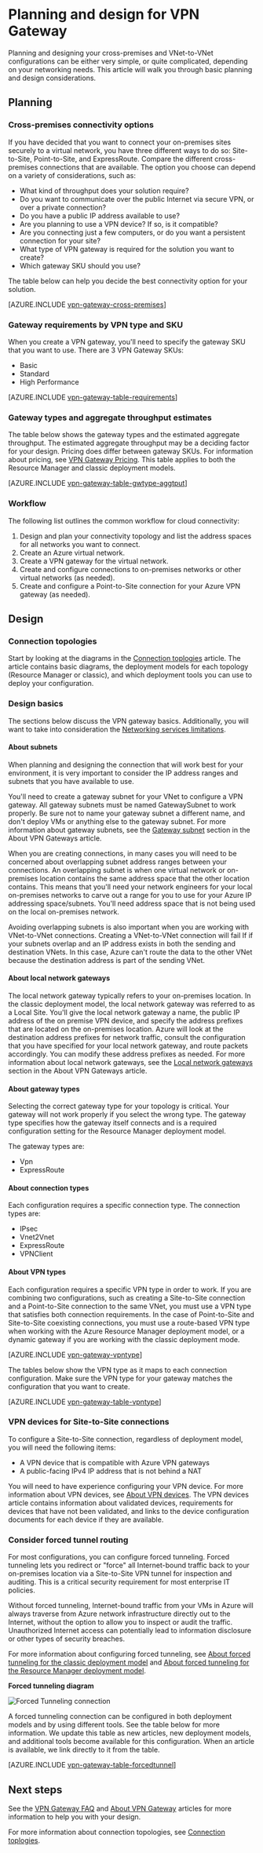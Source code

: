 <properties 
   pageTitle="VPN Gateway planning and design| Microsoft Azure"
   description="Learn about VPN Gateway planning and design for cross-premises, hybrid, and VNet-to-VNet connections"
   services="vpn-gateway"
   documentationCenter="na"
   authors="cherylmc"
   manager="carmonm"
   editor=""
   tags="azure-service-management,azure-resource-manager"/>
<tags
	ms.service="vpn-gateway"
	ms.date="05/16/2016"
	wacn.date=""/>

# Planning and design for VPN Gateway

Planning and designing your cross-premises and VNet-to-VNet configurations can be either very simple, or quite complicated, depending on your networking needs. This article will walk you through basic planning and design considerations.

## Planning


### <a name="compare"></a>Cross-premises connectivity options

If you have decided that you want to connect your on-premises sites securely to a virtual network, you have three different ways to do so: Site-to-Site, Point-to-Site, and ExpressRoute. Compare the different cross-premises connections that are available. The option you choose can depend on a variety of considerations, such as:


- What kind of throughput does your solution require?
- Do you want to communicate over the public Internet via secure VPN, or over a private connection?
- Do you have a public IP address available to use?
- Are you planning to use a VPN device? If so, is it compatible?
- Are you connecting just a few computers, or do you want a persistent connection for your site?
- What type of VPN gateway is required for the solution you want to create?
- Which gateway SKU should you use?


The table below can help you decide the best connectivity option for your solution.


[AZURE.INCLUDE [vpn-gateway-cross-premises](../includes/vpn-gateway-cross-premises-include.md)]



### <a name="gwrequire"></a>Gateway requirements by VPN type and SKU


When you create a VPN gateway, you'll need to specify the gateway SKU that you want to use. 
There are 3 VPN Gateway SKUs:

- Basic
- Standard
- High Performance

[AZURE.INCLUDE [vpn-gateway-table-requirements](../includes/vpn-gateway-table-requirements-include.md)] 



### <a name="aggthroughput"></a>Gateway types and aggregate throughput estimates

The table below shows the gateway types and the estimated aggregate throughput. The estimated aggregate throughput may be a deciding factor for your design.
Pricing does differ between gateway SKUs. For information about pricing, see [VPN Gateway Pricing](/home/features/vpn-gateway/pricing/). This table applies to both the Resource Manager and classic deployment models.

[AZURE.INCLUDE [vpn-gateway-table-gwtype-aggtput](../includes/vpn-gateway-table-gwtype-aggtput-include.md)] 



### <a name="wf"></a>Workflow

The following list outlines the common workflow for cloud connectivity:

1.	Design and plan your connectivity topology and list the address spaces for all networks you want to connect.
2.	Create an Azure virtual network. 
3.	Create a VPN gateway for the virtual network.
4.	Create and configure connections to on-premises networks or other virtual networks (as needed).
5.	Create and configure a Point-to-Site connection for your Azure VPN gateway (as needed).
 

## Design

### <a name="topologies"></a>Connection topologies

Start by looking at the diagrams in the [Connection toplogies](/documentation/articles/vpn-gateway-topology/) article. The article contains basic diagrams, the deployment models for each topology (Resource Manager or classic), and which deployment tools you can use to deploy your configuration. 

### <a name="designbasics"></a>Design basics

The sections below discuss the VPN gateway basics. Additionally, you will want to take into consideration the [Networking services limitations](/documentation/articles/azure-subscription-service-limits/#networking-limits).


#### <a name="subnets"></a>About subnets

When planning and designing the connection that will work best for your environment, it is very important to consider the IP address ranges and subnets that you have available to use.

You'll need to create a gateway subnet for your VNet to configure a VPN gateway. All gateway subnets must be named GatewaySubnet to work properly. Be sure not to name your gateway subnet a different name, and don't deploy VMs or anything else to the gateway subnet. For more information about gateway subnets, see the [Gateway subnet](/documentation/articles/vpn-gateway-about-vpngateways/#gwsub) section in the About VPN Gateways article.

When you are creating connections, in many cases you will need to be concerned about overlapping subnet address ranges between your connections. An overlapping subnet is when one virtual network or on-premises location contains the same address space that the other location contains. This means that you'll need your network engineers for your local on-premises networks to carve out a range for you to use for your Azure IP addressing space/subnets. You'll need address space that is not being used on the local on-premises network. 

Avoiding overlapping subnets is also important when you are working with VNet-to-VNet connections. Creating a VNet-to-VNet connection will fail If if your subnets overlap and an IP address exists in both the sending and destination VNets. In this case, Azure can't route the data to the other VNet because the destination address is part of the sending VNet. 



#### <a name="local"></a>About local network gateways

The local network gateway typically refers to your on-premises location. In the classic deployment model, the local network gateway was referred to as a Local Site. You'll give the local network gateway a name, the public IP address of the on premise VPN device, and specify the address prefixes that are located on the on-premises location. Azure will look at the destination address prefixes for network traffic, consult the configuration that you have specified for your local network gateway, and route packets accordingly. You can modify these address prefixes as needed. For more information about local network gateways, see the [Local network gateways](/documentation/articles/vpn-gateway-about-vpngateways/#lng) section in the About VPN Gateways article.


#### <a name="gwtype"></a>About gateway types

Selecting the correct gateway type for your topology is critical. Your gateway will not work properly if you select the wrong type. The gateway type specifies how the gateway itself connects and is a required configuration setting for the Resource Manager deployment model.

The gateway types are:

- Vpn
- ExpressRoute

#### <a name="connectiontype"></a>About connection types

Each configuration requires a specific connection type. The connection types are:

- IPsec
- Vnet2Vnet
- ExpressRoute
- VPNClient


#### <a name="vpntype"></a>About VPN types

Each configuration requires a specific VPN type in order to work. If you are combining two configurations, such as creating a Site-to-Site connection and a Point-to-Site connection to the same VNet, you must use a VPN type that satisfies both connection requirements. In the case of Point-to-Site and Site-to-Site coexisting connections, you must use a route-based VPN type when working with the Azure Resource Manager deployment model, or a dynamic gateway if you are working with the classic deployment mode.

[AZURE.INCLUDE [vpn-gateway-vpntype](../includes/vpn-gateway-vpntype-include.md)] 

The tables below show the VPN type as it maps to each connection configuration. Make sure the VPN type for your gateway matches the configuration that you want to create. 


[AZURE.INCLUDE [vpn-gateway-table-vpntype](../includes/vpn-gateway-table-vpntype-include.md)] 

### <a name="devices"></a>VPN devices for Site-to-Site connections

To configure a Site-to-Site connection, regardless of deployment model, you will need the following items:

- A VPN device that is compatible with Azure VPN gateways
- A public-facing IPv4 IP address that is not behind a NAT

You will need to have experience configuring your VPN device. For more information about VPN devices, see [About VPN devices](/documentation/articles/vpn-gateway-about-vpn-devices/). The VPN devices article contains information about validated devices, requirements for devices that have not been validated, and links to the device configuration documents for each device if they are available.

### <a name="forcedtunnel"></a>Consider forced tunnel routing

For most configurations, you can configure forced tunneling. Forced tunneling lets you redirect or "force" all Internet-bound traffic back to your on-premises location via a Site-to-Site VPN tunnel for inspection and auditing. This is a critical security requirement for most enterprise IT policies. 

Without forced tunneling, Internet-bound traffic from your VMs in Azure will always traverse from Azure network infrastructure directly out to the Internet, without the option to allow you to inspect or audit the traffic. Unauthorized Internet access can potentially lead to information disclosure or other types of security breaches.

For more information about configuring forced tunneling, see [About forced tunneling for the classic deployment model](/documentation/articles/vpn-gateway-about-forced-tunneling/) and [About forced tunneling for the Resource Manager deployment model](/documentation/articles/vpn-gateway-about-forced-tunneling/).

**Forced tunneling diagram**

![Forced Tunneling connection](./media/vpn-gateway-plan-design/forced-tunnel.png "forced tunneling")

A forced tunneling connection can be configured in both deployment models and by using different tools. See the table below for more information. We update this table as new articles, new deployment models, and additional tools become available for this configuration. When an article is available, we link directly to it from the table.

[AZURE.INCLUDE [vpn-gateway-table-forcedtunnel](../includes/vpn-gateway-table-forcedtunnel-include.md)] 



## Next steps

See the [VPN Gateway FAQ](/documentation/articles/vpn-gateway-vpn-faq/) and [About VPN Gateway](/documentation/articles/vpn-gateway-about-vpngateways/) articles for more information to help you with your design. 

For more information about connection topologies, see [Connection toplogies](/documentation/articles/vpn-gateway-topology/).




